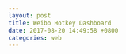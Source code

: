 ```yaml
---
layout: post
title: Weibo Hotkey Dashboard
date: 2017-08-20 14:49:58 +0800
categories: web
---
```


<div id="weibo_1w" style="width: 100%; min-height: 600px"></div>
<div id="weibo_3d" style="width: 100%; min-height: 600px"></div>
<div id="weibo_1d" style="width: 100%; min-height: 600px"></div>
<script type="text/javascript">
// 基于准备好的dom，初始化echarts实例
var weibo_1w_chart = echarts.init(document.getElementById('weibo_1w'));
var weibo_3d_chart = echarts.init(document.getElementById('weibo_3d'));
var weibo_1d_chart = echarts.init(document.getElementById('weibo_1d'));

function updateChart(day,element,title) {
$.getJSON('https://dev.genghuiluo.cn/feed/weibo/realtimehot.json?day='+day, function(data){


		var xdata = [];
		var ydata = [];

		$.each( data, function( key, val ) {
			xdata.push(val.key_text);	
			ydata.push(val.point);	
        });

  	        var option = {
            title: {
                text: title,
				textStyle: {  
        			fontWeight: 'normal',              //标题颜色  
        			color: 'black'  
    			} 
            },
            tooltip: {},
            grid: {
                y2: 140
            },
            xAxis: {
                data: xdata,
				axisLine:{  
                    lineStyle:{  
                        color:'black',  
                        width: 2
                    }  
                },
				axisLabel: {
				     interval: 0, //横轴信息全部显示
                     rotate: -30,
                }
            },
            yAxis: {
            	axisLine:{  
                    lineStyle:{  
                        color:'black',  
                        width: 2  
                    }  
                },
                splitNumber: 10
            },
            series: [{
                name: '热度',
                type: 'bar',
                itemStyle: {
                normal: {
　　　　　　　　//好，这里就是重头戏了，定义一个list，然后根据所以取得不同的值，这样就实现了，
                        color: function(params) {
                            // build a color map as your need.
                            var colorList = [
                              '#C1232B','#B5C334','#FCCE10','#E87C25','#27727B',
                               '#FE8463','#9BCA63','#FAD860','#F3A43B','#60C0DD',
                               '#D7504B','#C6E579','#F4E001','#F0805A','#26C0C0'
                            ];
                            return colorList[params.dataIndex]
                        },
　　　　　　　　　　　　　　//以下为是否显示，显示位置和显示格式的设置了
                        label: {
                            show: true,
                            position: 'top',
                            formatter: '{c}\n'
                        }
                    }
                },
　　　　　　　　//设置柱的宽度，要是数据太少，柱子太宽不美观~
　　　　　　　　barWidth: 50,
                data: ydata,
            }]
        };
  
	element.setOption(option);

	})
}

$(document).ready(function() {
    updateChart(7,weibo_1w_chart,'微博实时 top10 关键字(最近1周)');
    updateChart(3,weibo_3d_chart,'微博实时 top10 关键字(最近3天)');
    updateChart(1,weibo_1d_chart,'微博实时 top10 关键字(最近1天)');
});

//refresh each 300s
var refresh=window.setInterval(function(){
    updateChart(7,weibo_1w_chart,'微博实时 top10 关键字(最近1周)');
    updateChart(3,weibo_3d_chart,'微博实时 top10 关键字(最近3天)');
    updateChart(1,weibo_1d_chart,'微博实时 top10 关键字(最近1天)');
},300000);        

</script>
